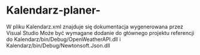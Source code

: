 # Kalendarz-planer-
W pliku Kalendarz.xml znajduje się dokumentacja wygenerowana przez Visual Studio
Może być wymagane dodanie do głównego projektu referencji do Kalendarz/bin/Debug/OpenWeatherAPI.dll i Kalendarz/bin/Debug/Newtonsoft.Json.dll

